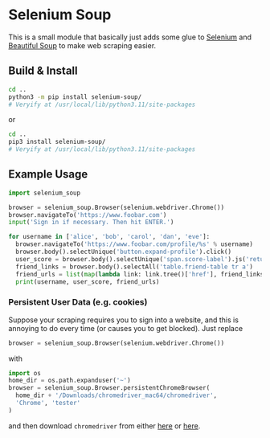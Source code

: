 # Selenium Soup

This is a small module that basically just adds some glue to [Selenium](https://selenium-python.readthedocs.io/) and [Beautiful Soup](https://www.crummy.com/software/BeautifulSoup/) to make web scraping easier.


## Build & Install

```bash
cd ..
python3 -m pip install selenium-soup/
# Veryify at /usr/local/lib/python3.11/site-packages
```

or

```bash
cd ..
pip3 install selenium-soup/
# Veryify at /usr/local/lib/python3.11/site-packages
```

## Example Usage

```python
import selenium_soup

browser = selenium_soup.Browser(selenium.webdriver.Chrome())
browser.navigateTo('https://www.foobar.com')
input('Sign in if necessary. Then hit ENTER.')

for username in ['alice', 'bob', 'carol', 'dan', 'eve']:
  browser.navigateTo('https://www.foobar.com/profile/%s' % username)
  browser.body().selectUnique('button.expand-profile').click()
  user_score = browser.body().selectUnique('span.score-label').js('return self.innerHTML;').strip()
  friend_links = browser.body().selectAll('table.friend-table tr a')
  friend_urls = list(map(lambda link: link.tree()['href'], friend_links))
  print(username, user_score, friend_urls)
```

### Persistent User Data (e.g. cookies)

Suppose your scraping requires you to sign into a website, and this is annoying to do every time (or causes you to get blocked). Just replace

```python
browser = selenium_soup.Browser(selenium.webdriver.Chrome())
```

with

```python
import os
home_dir = os.path.expanduser('~')
browser = selenium_soup.Browser.persistentChromeBrowser(
  home_dir + '/Downloads/chromedriver_mac64/chromedriver', 
  'Chrome', 'tester'
)
```

and then download `chromedriver` from either [here](https://chromedriver.chromium.org/downloads) or [here](https://googlechromelabs.github.io/chrome-for-testing/).
